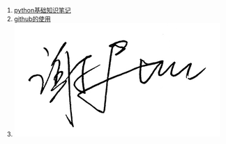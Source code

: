 
1. [python基础知识笔记](command-student.md)
2. [github的使用](github-learn.md)
3. ![](https://github.com/hermanxie/Study-notes-of-python/blob/master/images/signature.png)

